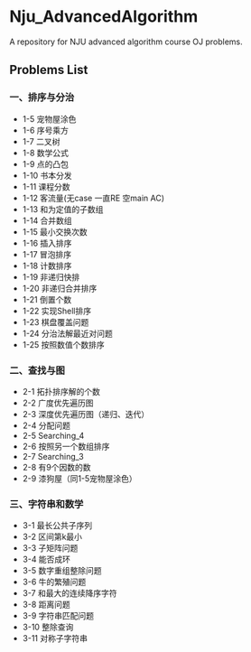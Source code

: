 # Nju_AdvancedAlgorithm
A repository for NJU advanced algorithm course OJ problems.
## Problems List
### 一、排序与分治
* 1-5 宠物屋涂色
* 1-6 序号乘方
* 1-7 二叉树
* 1-8 数学公式
* 1-9 点的凸包
* 1-10 书本分发
* 1-11 课程分数
* 1-12 客流量(无case 一直RE 空main AC)
* 1-13 和为定值的子数组
* 1-14 合并数组
* 1-15 最小交换次数
* 1-16 插入排序
* 1-17 冒泡排序
* 1-18 计数排序
* 1-19 非递归快排
* 1-20 非递归合并排序
* 1-21 倒置个数
* 1-22 实现Shell排序
* 1-23 棋盘覆盖问题
* 1-24 分治法解最近对问题
* 1-25 按照数值个数排序
### 二、查找与图
* 2-1 拓扑排序解的个数
* 2-2 广度优先遍历图
* 2-3 深度优先遍历图（递归、迭代）
* 2-4 分配问题
* 2-5 Searching_4
* 2-6 按照另一个数组排序
* 2-7 Searching_3
* 2-8 有9个因数的数
* 2-9 漆狗屋（同1-5宠物屋涂色）
### 三、字符串和数学
* 3-1 最长公共子序列
* 3-2 区间第k最小
* 3-3 子矩阵问题
* 3-4 能否成环
* 3-5 数字重组整除问题
* 3-6 牛的繁殖问题
* 3-7 和最大的连续降序字符
* 3-8 距离问题
* 3-9 字符串匹配问题
* 3-10 整除查询
* 3-11 对称子字符串
